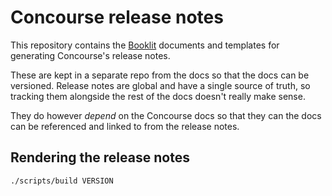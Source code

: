 # Concourse release notes

This repository contains the [Booklit](https://vito.github.io/booklit)
documents and templates for generating Concourse's release notes.

These are kept in a separate repo from the docs so that the docs can be
versioned. Release notes are global and have a single source of truth, so
tracking them alongside the rest of the docs doesn't really make sense.

They do however *depend* on the Concourse docs so that they can the docs can be
referenced and linked to from the release notes.

## Rendering the release notes

```bash
./scripts/build VERSION
```
